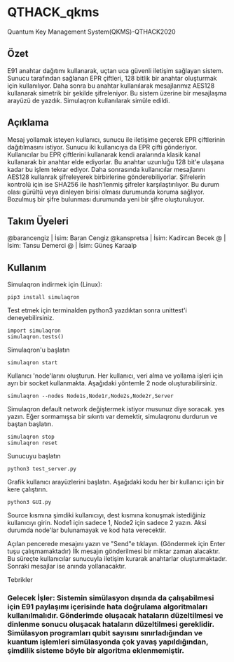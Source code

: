 # QTHACK_qkms
Quantum Key Management System(QKMS)-QTHACK2020

## Özet
E91 anahtar dağıtımı kullanarak, uçtan uca güvenli iletişim sağlayan sistem. Sunucu tarafından sağlanan EPR çiftleri, 128 bitlik bir anahtar oluşturmak için kullanılıyor. Daha sonra bu anahtar kullanılarak mesajlarımız AES128 kullanarak simetrik bir şekilde şifreleniyor. Bu sistem üzerine bir mesajlaşma arayüzü de yazdık. Simulaqron kullanılarak simüle edildi.

## Açıklama
Mesaj yollamak isteyen kullanıcı, sunucu ile iletişime geçerek EPR çiftlerinin dağıtılmasını istiyor. Sunucu iki kullanıcıya da EPR çifti gönderiyor. Kullanıcılar bu EPR çiftlerini kullanarak kendi aralarında klasik kanal kullanarak bir anahtar elde ediyorlar. Bu anahtar uzunluğu 128 bit'e ulaşana kadar bu işlem tekrar ediyor. Daha sonrasında kullanıcılar mesajlarını AES128 kullanrak şifreleyerek birbirlerine gönderebiliyorlar. Şifrelerin kontrolü için ise SHA256 ile hash'lenmiş şifreler karşılaştırılıyor. Bu durum olası gürültü veya dinleyen birisi olması durumunda koruma sağlıyor. Bozulmuş bir şifre bulunması durumunda yeni bir şifre oluşturuluyor.

## Takım Üyeleri
@barancengiz | İsim: Baran Cengiz
@kanspretsa | İsim: Kadircan Becek
@ | İsim: Tansu Demerci
@ | İsim: Güneş Karaalp


## Kullanım

Simulaqron indirmek için (Linux):
```
pip3 install simulaqron
```

Test etmek için terminalden python3 yazdıktan sonra unittest'i deneyebilirsiniz.
```
import simulaqron
simulaqron.tests()
```

Simulaqron'u başlatın
```
simulaqron start
```
Kullanıcı 'node'larını oluşturun. Her kullanıcı, veri alma ve yollama işleri için ayrı bir socket kullanmakta. Aşağıdaki yöntemle 2 node oluşturabilirsiniz.
```
simulaqron --nodes Node1s,Node1r,Node2s,Node2r,Server
```
Simulaqron default network değiştermek istiyor musunuz diye soracak. yes yazın. Eğer sormamışsa bir sıkıntı var demektir, simulaqronu durdurun ve baştan başlatın.
```
simulaqron stop
simulaqron reset
```
Sunucuyu başlatın
```
python3 test_server.py
```
Grafik kullanıcı arayüzlerini başlatın. Aşağıdaki kodu her bir kullanıcı için bir kere çalıştırın. 
```
python3 GUI.py
```
Source kısmına şimdiki kullanıcıyı, dest kısmına konuşmak istediğiniz kullanıcıyı girin. Node1 için sadece 1, Node2 için sadece 2 yazın. Aksi durumda node'lar bulunamayak ve kod hata verecektir.

Açılan pencerede mesajını yazın ve "Send"e tıklayın. (Göndermek için Enter tuşu çalışmamaktadır)
İlk mesajın gönderilmesi bir miktar zaman alacaktır. Bu süreçte kullanıcılar sunucuyla iletişim kurarak anahtarlar oluşturmaktadır. Sonraki mesajlar ise anında yollanacaktır.

Tebrikler

### Gelecek İşler: Sistemin simülasyon dışında da çalışabilmesi için E91 paylaşımı içerisinde hata doğrulama algoritmaları kullanılmalıdır. Gönderimde oluşacak hataların düzeltilmesi ve dinlenme sonucu oluşacak hataların düzeltilmesi gereklidir. Simülasyon programları qubit sayısını sınırladığından ve kuantum işlemleri simülasyonda çok yavaş yapıldığından, şimdilik sisteme böyle bir algoritma eklenmemiştir.
